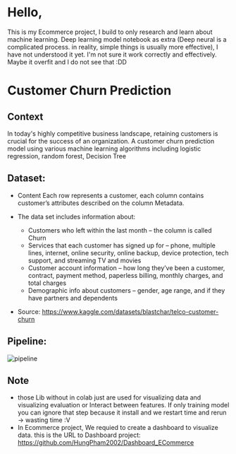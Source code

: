 # Hello, 
This is my Ecommerce project, I build to only research and learn about machine learning. Deep learning model notebook as extra (Deep neural is a complicated process. in reality, simple things is usually more effective), I have not understood it yet. I'm not sure it work correctly and effectively. Maybe it overfit and I do not see that :DD
# Customer Churn Prediction 
## Context
In today's highly competitive business landscape, retaining customers is crucial for the success of an organization. A customer churn prediction model using various machine learning algorithms including logistic regression, random forest, Decision Tree
## Dataset: 
  - Content
Each row represents a customer, each column contains customer’s attributes described on the column Metadata.

  - The data set includes information about:
    + Customers who left within the last month – the column is called Churn
    + Services that each customer has signed up for – phone, multiple lines, internet, online security, online backup, device protection, tech support, and streaming TV and movies
    + Customer account information – how long they’ve been a customer, contract, payment method, paperless billing, monthly charges, and total charges
    + Demographic info about customers – gender, age range, and if they have partners and dependents
  - Source: https://www.kaggle.com/datasets/blastchar/telco-customer-churn
## Pipeline:
![pipeline](https://drive.google.com/uc?export=view&id=1PM7_tyPj0Jovt3QpaPhnbbPiHM1KZV2G)
## Note
+ those Lib without in colab just are used for visualizing data and visualizing evaluation or Interact between features. If only training model you can ignore that step because it install and we restart time and rerun -> wasting time :V
+ In Ecommerce project, We requied to create a dashboard to visualize data. this is the URL to Dashboard project: https://github.com/HungPham2002/Dashboard_ECommerce
